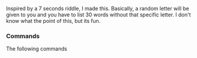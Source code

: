 Inspired by a 7 seconds riddle, I made this. Basically, a random letter will be given to you and you have to list 30 words without that specific letter. I don't know what the point of this, but its fun.

### Commands
The following commands